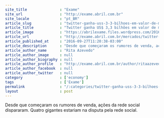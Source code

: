 ```yaml
---
site_title               : "Exame"
site_url                 : "http://exame.abril.com.br"
site_locale              : "pt_BR"
article_slug             : "twitter-ganha-uss-3-3-bilhoes-em-valor-de-mercado-em-2-dias"
article_title            : "Twitter ganha US$ 3,3 bilhões em valor de mercado em 2 dias"
article_image            : "https://abrilexame.files.wordpress.com/2016/10/size_960_16_9_twitter1.jpg?quality=70&strip=all&w=960"
article_url              : "http://exame.abril.com.br/mercados/twitter-ganha-us-3-3-bilhoes-em-valor-de-mercado-em-2-dias/"
article_published_at     : "2016-09-27T11:20:38-03:00"
article_description      : "Desde que começaram os rumores de venda, ações da rede social dispararam. Quatro gigantes estariam na disputa pela rede social."
article_author_name      : "Rita Azevedo"
article_author_image     : null
article_author_biography : null
article_author_profile   : "http://exame.abril.com.br/author/ritaazevedo13/"
article_author_facebook  : null
article_author_twitter   : null
category                 : ['economy']
tags                     : ['Exame']
permalink                : "/:categories/twitter-ganha-uss-3-3-bilhoes-em-valor-de-mercado-em-2-dias/"
layout                   : post
---
```


Desde que começaram os rumores de venda, ações da rede social dispararam. Quatro gigantes estariam na disputa pela rede social.
